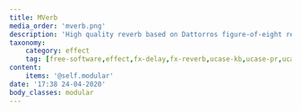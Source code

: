 ```yaml
---
title: MVerb
media_order: 'mverb.png'
description: 'High quality reverb based on Dattorros figure-of-eight reverb structure'
taxonomy:
    category: effect
    tag: [free-software,effect,fx-delay,fx-reverb,ucase-kb,ucase-pr,ucase-fx]
content:
    items: '@self.modular'
date: '17:38 24-04-2020'
body_classes: modular
---
```


